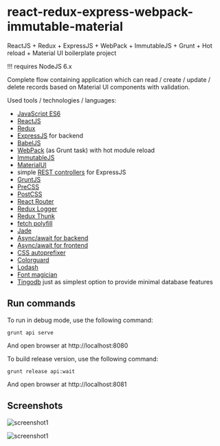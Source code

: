 # react-redux-express-webpack-immutable-material
ReactJS + Redux + ExpressJS + WebPack + ImmutableJS + Grunt + Hot reload + Material UI boilerplate project

!!! requires NodeJS 6.x

Complete flow containing application which can read / create / update / delete records based on Material UI components with validation.

Used tools / technologies / languages:

* [JavaScript ES6](https://github.com/lukehoban/es6features)
* [ReactJS](https://facebook.github.io/react/)
* [Redux](https://github.com/reactjs/redux)
* [ExpressJS](https://expressjs.com/) for backend
* [BabelJS](https://babeljs.io/)
* [WebPack](https://webpack.github.io/) (as Grunt task) with hot module reload
* [ImmutableJS](https://facebook.github.io/immutable-js/)
* [MaterialUI](http://www.material-ui.com/)
* simple [REST controllers](https://github.com/olegccc/rest-controllers) for ExpressJS
* [GruntJS](http://gruntjs.com/)
* [PreCSS](https://github.com/jonathantneal/precss)
* [PostCSS](https://github.com/postcss/postcss)
* [React Router](https://github.com/reactjs/react-router)
* [Redux Logger](https://github.com/evgenyrodionov/redux-logger)
* [Redux Thunk](https://github.com/gaearon/redux-thunk)
* [fetch polyfill](https://github.com/github/fetch)
* [Jade](http://jade-lang.com/)
* [Async/await for backend](https://github.com/yortus/asyncawait)
* [Async/await for frontend](https://ponyfoo.com/articles/understanding-javascript-async-await)
* [CSS autoprefixer](https://github.com/postcss/autoprefixer)
* [Colorguard](https://github.com/SlexAxton/css-colorguard)
* [Lodash](https://lodash.com/)
* [Font magician](https://github.com/jonathantneal/postcss-font-magician)
* [Tingodb](http://www.tingodb.com/) just as simplest option to provide minimal database features

## Run commands

To run in debug mode, use the following command:

```grunt api serve```

And open browser at http://localhost:8080

To build release version, use the following command:

```grunt release api:wait```

And open browser at http://localhost:8081

## Screenshots

![screenshot1](docs/demo-1.png)

![screenshot1](docs/demo-2.png)